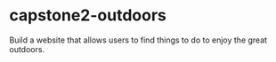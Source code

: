 # capstone2-outdoors
Build a website that allows users to find things to do to enjoy the great outdoors. 
